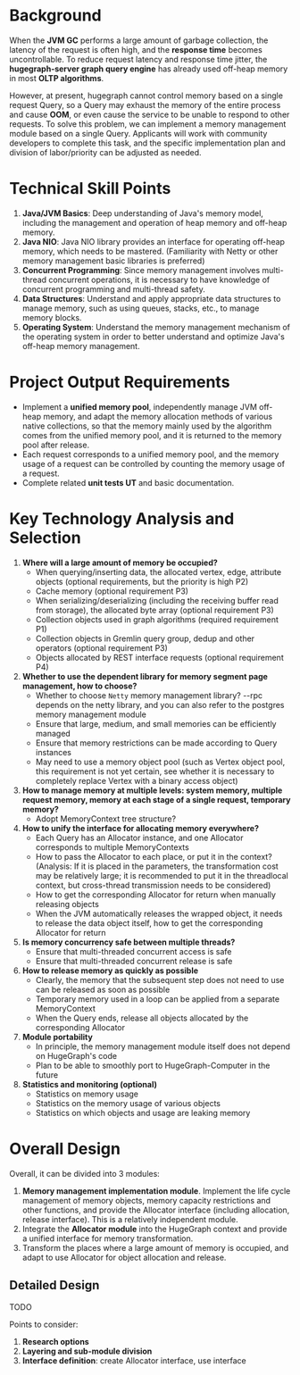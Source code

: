 # **Background**

When the **JVM GC** performs a large amount of garbage collection, the latency of the request is often high, and the **response time** becomes uncontrollable. To reduce request latency and response time jitter, the **hugegraph-server graph query engine** has already used off-heap memory in most **OLTP algorithms**. 

However, at present, hugegraph cannot control memory based on a single request Query, so a Query may exhaust the memory of the entire process and cause **OOM**, or even cause the service to be unable to respond to other requests. To solve this problem, we can implement a memory management module based on a single Query. Applicants will work with community developers to complete this task, and the specific implementation plan and division of labor/priority can be adjusted as needed.

# Technical Skill Points

1. **Java/JVM Basics**: Deep understanding of Java's memory model, including the management and operation of heap memory and off-heap memory.
2. **Java NIO**: Java NIO library provides an interface for operating off-heap memory, which needs to be mastered. (Familiarity with Netty or other memory management basic libraries is preferred)
3. **Concurrent Programming**: Since memory management involves multi-thread concurrent operations, it is necessary to have knowledge of concurrent programming and multi-thread safety.
4. **Data Structures**: Understand and apply appropriate data structures to manage memory, such as using queues, stacks, etc., to manage memory blocks.
5. **Operating System**: Understand the memory management mechanism of the operating system in order to better understand and optimize Java's off-heap memory management.

# **Project Output Requirements**

- Implement a **unified memory pool**, independently manage JVM off-heap memory, and adapt the memory allocation methods of various native collections, so that the memory mainly used by the algorithm comes from the unified memory pool, and it is returned to the memory pool after release.
- Each request corresponds to a unified memory pool, and the memory usage of a request can be controlled by counting the memory usage of a request.
- Complete related **unit tests UT** and basic documentation.

# **Key Technology Analysis and Selection**

1. **Where will a large amount of memory be occupied?**
    - When querying/inserting data, the allocated vertex, edge, attribute objects (optional requirements, but the priority is high P2)
    - Cache memory (optional requirement P3)
    - When serializing/deserializing (including the receiving buffer read from storage), the allocated byte array (optional requirement P3)
    - Collection objects used in graph algorithms (required requirement P1)
    - Collection objects in Gremlin query group, dedup and other operators (optional requirement P3)
    - Objects allocated by REST interface requests (optional requirement P4)
2. **Whether to use the dependent library for memory segment page management, how to choose?**
    - Whether to choose `Netty` memory management library? --rpc depends on the netty library, and you can also refer to the postgres memory management module
    - Ensure that large, medium, and small memories can be efficiently managed
    - Ensure that memory restrictions can be made according to Query instances
    - May need to use a memory object pool (such as Vertex object pool, this requirement is not yet certain, see whether it is necessary to completely replace Vertex with a binary access object)
3. **How to manage memory at multiple levels: system memory, multiple request memory, memory at each stage of a single request, temporary memory?**
    - Adopt MemoryContext tree structure?
4. **How to unify the interface for allocating memory everywhere?**
    - Each Query has an Allocator instance, and one Allocator corresponds to multiple MemoryContexts
    - How to pass the Allocator to each place, or put it in the context? (Analysis: If it is placed in the parameters, the transformation cost may be relatively large; it is recommended to put it in the threadlocal context, but cross-thread transmission needs to be considered)
    - How to get the corresponding Allocator for return when manually releasing objects
    - When the JVM automatically releases the wrapped object, it needs to release the data object itself, how to get the corresponding Allocator for return
5. **Is memory concurrency safe between multiple threads?**
    - Ensure that multi-threaded concurrent access is safe
    - Ensure that multi-threaded concurrent release is safe
6. **How to release memory as quickly as possible**
    - Clearly, the memory that the subsequent step does not need to use can be released as soon as possible
    - Temporary memory used in a loop can be applied from a separate MemoryContext
    - When the Query ends, release all objects allocated by the corresponding Allocator
7. **Module portability**
    - In principle, the memory management module itself does not depend on HugeGraph's code
    - Plan to be able to smoothly port to HugeGraph-Computer in the future
8. **Statistics and monitoring (optional)**
    - Statistics on memory usage
    - Statistics on the memory usage of various objects
    - Statistics on which objects and usage are leaking memory

# **Overall Design**

Overall, it can be divided into 3 modules:

1. **Memory management implementation module**. Implement the life cycle management of memory objects, memory capacity restrictions and other functions, and provide the Allocator interface (including allocation, release interface). This is a relatively independent module.
2. Integrate the **Allocator module** into the HugeGraph context and provide a unified interface for memory transformation.
3. Transform the places where a large amount of memory is occupied, and adapt to use Allocator for object allocation and release.

## Detailed Design

TODO

Points to consider:

1. **Research options**
2. **Layering and sub-module division**
3. **Interface definition**: create Allocator interface, use interface